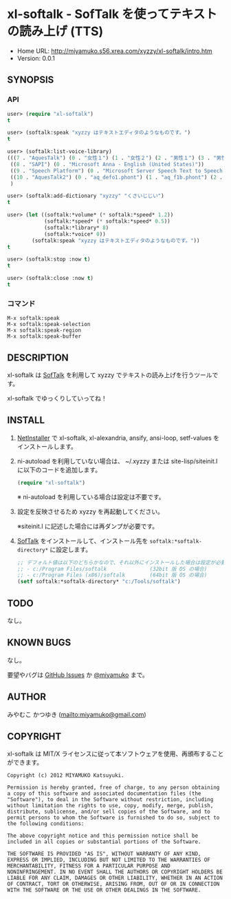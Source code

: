 # xl-softalk - SofTalk を使ってテキストの読み上げ (TTS)

* Home URL: http://miyamuko.s56.xrea.com/xyzzy/xl-softalk/intro.htm
* Version: 0.0.1


## SYNOPSIS

### API

```lisp
user> (require "xl-softalk")
t

user> (softalk:speak "xyzzy はテキストエディタのようなものです。")
t

user> (softalk:list-voice-library)
(((7 . "AquesTalk") (0 . "女性１") (1 . "女性２") (2 . "男性１") (3 . "男性２") (4 . "ロボット") (5 . "中性") (6 . "機械") (7 . "特殊"))
 ((8 . "SAPI") (0 . "Microsoft Anna - English (United States)"))
 ((9 . "Speech Platform") (0 . "Microsoft Server Speech Text to Speech Voice (ja-JP, Haruka)"))
 ((10 . "AquesTalk2") (0 . "aq_defo1.phont") (1 . "aq_f1b.phont") (2 . "aq_f1c.phont") (3 . "aq_huskey.phont") (4 . "aq_m3.phont") (5 . "aq_m4.phont") (6 . "aq_momo1.phont") (7 . "aq_rb2.phont") (8 . "aq_rm.phont") (9 . "aq_robo.phont") (10 . "aq_teto1.phont") (11 . "aq_yukkuri.phont"))
 )

user> (softalk:add-dictionary "xyzzy" "くさいじじい")
t

user> (let ((softalk:*volume* (* softalk:*speed* 1.2))
            (softalk:*speed* (* softalk:*speed* 0.5))
            (softalk:*library* 8)
            (softalk:*voice* 0))
        (softalk:speak "xyzzy はテキストエディタのようなものです。"))
t

user> (softalk:stop :now t)
t

user> (softalk:close :now t)
t
```

### コマンド

```
M-x softalk:speak
M-x softalk:speak-selection
M-x softalk:speak-region
M-x softalk:speak-buffer
```


## DESCRIPTION

xl-softalk は [SofTalk] を利用して xyzzy でテキストの読み上げを行うツールです。

xl-softalk でゆっくりしていってね！

  [SofTalk]: http://www35.atwiki.jp/softalk/


## INSTALL

1. [NetInstaller] で xl-softalk, xl-alexandria, ansify, ansi-loop, setf-values
   をインストールします。

2. ni-autoload を利用していない場合は、
   ~/.xyzzy または site-lisp/siteinit.l に以下のコードを追加します。

    ```lisp
    (require "xl-softalk")
    ```

    ※ ni-autoload を利用している場合は設定は不要です。

3. 設定を反映させるため xyzzy を再起動してください。

     ※siteinit.l に記述した場合には再ダンプが必要です。

4. [SofTalk] をインストールして、インストール先を `softalk:*softalk-directory*` に設定します。

    ```lisp
    ;; デフォルト値は以下のどちらかなので、それ以外にインストールした場合は設定が必要。
    ;; - c:/Program Files/softalk              (32bit 版 OS の場合)
    ;; - c:/Program Files (x86)/softalk        (64bit 版 OS の場合)
    (setf softalk:*softalk-directory* "c:/Tools/softalk")
    ```

  [NetInstaller]: http://www7a.biglobe.ne.jp/~hat/xyzzy/ni.html
  [SofTalk]: http://www35.atwiki.jp/softalk/


## TODO

なし。


## KNOWN BUGS

なし。

要望やバグは [GitHub Issues] か [@miyamuko] まで。

  [GitHub Issues]: http://github.com/miyamuko/xl-softalk/issues
  [@miyamuko]: http://twitter.com/home?status=%40miyamuko%20%23xyzzy%20xl-softalk%3a%20


## AUTHOR

みやむこ かつゆき (<mailto:miyamuko@gmail.com>)


## COPYRIGHT

xl-softalk は MIT/X ライセンスに従って本ソフトウェアを使用、再頒布することができます。

    Copyright (c) 2012 MIYAMUKO Katsuyuki.

    Permission is hereby granted, free of charge, to any person obtaining
    a copy of this software and associated documentation files (the
    "Software"), to deal in the Software without restriction, including
    without limitation the rights to use, copy, modify, merge, publish,
    distribute, sublicense, and/or sell copies of the Software, and to
    permit persons to whom the Software is furnished to do so, subject to
    the following conditions:

    The above copyright notice and this permission notice shall be
    included in all copies or substantial portions of the Software.

    THE SOFTWARE IS PROVIDED "AS IS", WITHOUT WARRANTY OF ANY KIND,
    EXPRESS OR IMPLIED, INCLUDING BUT NOT LIMITED TO THE WARRANTIES OF
    MERCHANTABILITY, FITNESS FOR A PARTICULAR PURPOSE AND
    NONINFRINGEMENT. IN NO EVENT SHALL THE AUTHORS OR COPYRIGHT HOLDERS BE
    LIABLE FOR ANY CLAIM, DAMAGES OR OTHER LIABILITY, WHETHER IN AN ACTION
    OF CONTRACT, TORT OR OTHERWISE, ARISING FROM, OUT OF OR IN CONNECTION
    WITH THE SOFTWARE OR THE USE OR OTHER DEALINGS IN THE SOFTWARE.
